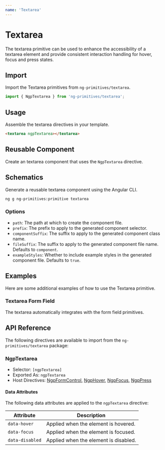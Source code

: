 ```yaml
---
name: 'Textarea'
---
```


# Textarea

The textarea primitive can be used to enhance the accessibility of a textarea element and provide consistent interaction handling for hover, focus and press states.

<docs-example name="textarea"></docs-example>

## Import

Import the Textarea primitives from `ng-primitives/textarea`.

```ts
import { NgpTextarea } from 'ng-primitives/textarea';
```

## Usage

Assemble the textarea directives in your template.

```html
<textarea ngpTextarea></textarea>
```

## Reusable Component

Create an textarea component that uses the `NgpTextarea` directive.

<docs-snippet name="textarea"></docs-snippet>

## Schematics

Generate a reusable textarea component using the Angular CLI.

```bash npm
ng g ng-primitives:primitive textarea
```

### Options

- `path`: The path at which to create the component file.
- `prefix`: The prefix to apply to the generated component selector.
- `componentSuffix`: The suffix to apply to the generated component class name.
- `fileSuffix`: The suffix to apply to the generated component file name. Defaults to `component`.
- `exampleStyles`: Whether to include example styles in the generated component file. Defaults to `true`.

## Examples

Here are some additional examples of how to use the Textarea primitive.

### Textarea Form Field

The textarea automatically integrates with the form field primitives.

<docs-example name="textarea-form-field"></docs-example>

## API Reference

The following directives are available to import from the `ng-primitives/textarea` package:

### NgpTextarea

- Selector: `[ngpTextarea]`
- Exported As: `ngpTextarea`
- Host Directives: [NgpFormControl](/primitives/form-field), [NgpHover](/interactions/hover), [NgpFocus](/interactions/focus), [NgpPress](/interactions/press)

#### Data Attributes

The following data attributes are applied to the `ngpTextarea` directive:

| Attribute       | Description                           |
| --------------- | ------------------------------------- |
| `data-hover`    | Applied when the element is hovered.  |
| `data-focus`    | Applied when the element is focused.  |
| `data-disabled` | Applied when the element is disabled. |
